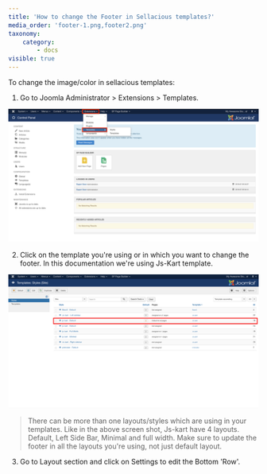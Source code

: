 ```yaml
---
title: 'How to change the Footer in Sellacious templates?'
media_order: 'footer-1.png,footer2.png'
taxonomy:
    category:
        - docs
visible: true
---
```


To change the image/color in sellacious templates: 

1. Go to Joomla Administrator > Extensions > Templates. 

![](footer-1.png)

2. Click on the template you're using or in which you want to change the footer. In this documentation we're using Js-Kart template.

![](footer2.png)

> There can be more than one layouts/styles which are using in your templates. Like in the above screen shot, Js-kart have 4 layouts. Default, Left Side Bar, Minimal and full width. Make sure to update the footer in all the layouts you're using, not just default layout.

3. Go to Layout section and click on Settings to edit the Bottom 'Row'. 